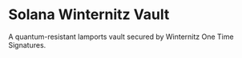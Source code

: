 # Solana Winternitz Vault
A quantum-resistant lamports vault secured by Winternitz One Time Signatures.